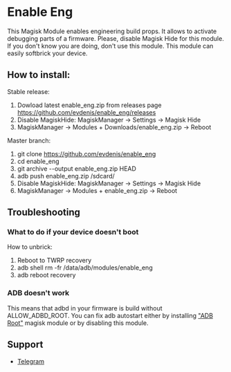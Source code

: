 # Enable Eng

This Magisk Module enables engineering build props.
It allows to activate debugging parts of a firmware.
Please, disable Magisk Hide for this module.
If you don't know you are doing, don't use this module.
This module can easily softbrick your device.

## How to install:

Stable release:
1. Dowload latest enable_eng.zip from releases page
   https://github.com/evdenis/enable_eng/releases
2. Disable MagiskHide: MagiskManager -> Settings -> Magisk Hide
3. MagiskManager -> Modules + Downloads/enable_eng.zip -> Reboot

Master branch:
1. git clone https://github.com/evdenis/enable_eng
2. cd enable_eng
3. git archive --output enable_eng.zip HEAD
4. adb push enable_eng.zip /sdcard/
5. Disable MagiskHide: MagiskManager -> Settings -> Magisk Hide
6. MagiskManager -> Modules + enable_eng.zip -> Reboot

## Troubleshooting

### What to do if your device doesn't boot

How to unbrick:
1. Reboot to TWRP recovery
2. adb shell rm -fr /data/adb/modules/enable_eng
3. adb reboot recovery

### ADB doesn't work

This means that adbd in your firmware is build without
ALLOW_ADBD_ROOT. You can fix adb autostart either by
installing ["ADB Root"](https://github.com/evdenis/adb_root)
magisk module or by disabling this module.

## Support

- [Telegram](https://t.me/joinchat/GsJfBBaxozXvVkSJhm0IOQ)

